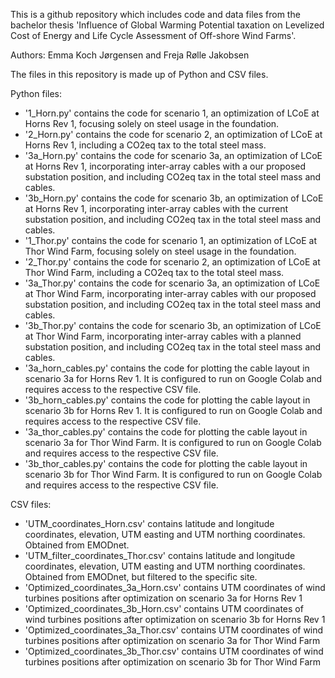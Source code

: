 This is a github repository which includes code and data files from the bachelor thesis 'Influence of Global Warming Potential taxation on Levelized Cost of Energy and Life Cycle Assessment of Off-shore Wind
Farms'. 

Authors: Emma Koch Jørgensen and Freja Rølle Jakobsen

The files in this repository is made up of Python and CSV files.

Python files:
- '1_Horn.py' contains the code for scenario 1, an optimization of LCoE at Horns Rev 1, focusing solely on steel usage in the foundation.
- '2_Horn.py' contains the code for scenario 2, an optimization of LCoE at Horns Rev 1, including a CO2eq tax to the total steel mass.
- '3a_Horn.py' contains the code for scenario 3a, an optimization of LCoE at Horns Rev 1, incorporating inter-array cables with a our proposed substation position, and including CO2eq tax in the total steel mass and cables.
- '3b_Horn.py' contains the code for scenario 3b, an optimization of LCoE at Horns Rev 1, incorporating inter-array cables with the current substation position, and including CO2eq tax in the total steel mass and cables.
- '1_Thor.py' contains the code for scenario 1, an optimization of LCoE at Thor Wind Farm, focusing solely on steel usage in the foundation.
- '2_Thor.py' contains the code for scenario 2, an optimization of LCoE at Thor Wind Farm, including a CO2eq tax to the total steel mass.
- '3a_Thor.py' contains the code for scenario 3a, an optimization of LCoE at Thor Wind Farm, incorporating inter-array cables with our proposed substation position, and including CO2eq tax in the total steel mass and cables.
- '3b_Thor.py' contains the code for scenario 3b, an optimization of LCoE at Thor Wind Farm, incorporating inter-array cables with a planned substation position, and including CO2eq tax in the total steel mass and cables.
- '3a_horn_cables.py' contains the code for plotting the cable layout in scenario 3a for Horns Rev 1. It is configured to run on Google Colab and requires access to the respective CSV file.
- '3b_horn_cables.py' contains the code for plotting the cable layout in scenario 3b for Horns Rev 1. It is configured to run on Google Colab and requires access to the respective CSV file.
- '3a_thor_cables.py' contains the code for plotting the cable layout in scenario 3a for Thor Wind Farm. It is configured to run on Google Colab and requires access to the respective CSV file.
- '3b_thor_cables.py' contains the code for plotting the cable layout in scenario 3b for Thor Wind Farm. It is configured to run on Google Colab and requires access to the respective CSV file.


CSV files:
- 'UTM_coordinates_Horn.csv' contains latitude and longitude coordinates, elevation, UTM easting and UTM northing coordinates. Obtained from EMODnet.
- 'UTM_filter_coordinates_Thor.csv' contains latitude and longitude coordinates, elevation, UTM easting and UTM northing coordinates. Obtained from EMODnet, but filtered to the specific site.
- 'Optimized_coordinates_3a_Horn.csv' contains UTM coordinates of wind turbines positions after optimization on scenario 3a for Horns Rev 1
- 'Optimized_coordinates_3b_Horn.csv' contains UTM coordinates of wind turbines positions after optimization on scenario 3b for Horns Rev 1
- 'Optimized_coordinates_3a_Thor.csv' contains UTM coordinates of wind turbines positions after optimization on scenario 3a for Thor Wind Farm
- 'Optimized_coordinates_3b_Thor.csv' contains UTM coordinates of wind turbines positions after optimization on scenario 3b for Thor Wind Farm
